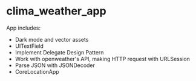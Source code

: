 # clima_weather_app

App includes:

 - Dark mode and vector assets 
 - UITextField 
 - Implement Delegate Design Pattern 
 - Work with openweather's API, making HTTP request with URLSession 
 - Parse JSON with JSONDecoder 
 - CoreLocationApp
